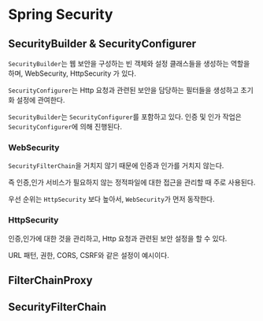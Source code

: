 # Spring Security
## SecurityBuilder & SecurityConfigurer
`SecurityBuilder`는 웹 보안을 구성하는 빈 객체와 설정 클래스들을 생성하는 역할을 하며, WebSecurity, HttpSecurity 가 있다.

`SecurityConfigurer`는 Http 요청과 관련된 보안을 담당하는 필터들을 생성하고 초기화 설정에 관여한다.

`SecurityBuilder`는 `SecurityConfigurer`를 포함하고 있다. 인증 및 인가 작업은 `SecurityConfigurer`에 의해 진행된다.

### WebSecurity
`SecurityFilterChain`을 거치지 않기 때문에 인증과 인가를 거치지 않는다.

즉 인증,인가 서비스가 필요하지 않는 정적파일에 대한 접근을 관리할 때 주로 사용된다.

우선 순위는 `HttpSecurity` 보다 높아서, `WebSecurity`가 먼저 동작한다.

### HttpSecurity
인증,인가에 대한 것을 관리하고, Http 요청과 관련된 보안 설정을 할 수 있다. 

URL 패턴, 권한, CORS, CSRF와 같은 설정이 예시이다.

## FilterChainProxy

## SecurityFilterChain
